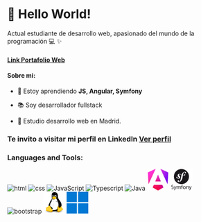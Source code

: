 <h1>👋 Hello World!</h1>
<h3">
  Actual estudiante de desarrollo web, apasionado del mundo de la programación 💻 ✨
</h3>

<h4>
 <a href="">Link Portafolio Web</a>
</h4>

<h4>Sobre mi: </h4>

- 🚀 Estoy aprendiendo <b> JS, Angular, Symfony </b>

- 📚 Soy desarrollador fullstack

- 📓 Estudio desarrollo web en Madrid.
  
<h3>
  Te invito a visitar mi perfil en LinkedIn 
  <a href="https://www.linkedin.com/in/david-cruz-casado-9819a9234/">Ver perfil</a>
</h3>
  
<h3 align="left">Languages and Tools:</h3>
<p align="left">
  <img src="https://cdn.jsdelivr.net/gh/devicons/devicon/icons/html5/html5-original-wordmark.svg" alt="html" width="50" height="50" />
  <img src="https://cdn.jsdelivr.net/gh/devicons/devicon/icons/css3/css3-original-wordmark.svg" alt="css" width="50" height="50" />

  <img src="https://cdn.jsdelivr.net/gh/devicons/devicon/icons/javascript/javascript-original.svg" alt="JavaScript" width="50" height="50"  />
  <img src="https://cdn.jsdelivr.net/gh/devicons/devicon/icons/typescript/typescript-original.svg" alt="Typescript" width="50" height="50"/>
  
  <img src="https://cdn.jsdelivr.net/gh/devicons/devicon/icons/java/java-original-wordmark.svg" alt="Java" width="50" height="50"  />
  
  <img src="https://github.com/devicons/devicon/blob/v2.16.0/icons/angular/angular-original.svg" alt="Angular" width="50" height="50" />
  <img src="https://github.com/devicons/devicon/blob/v2.16.0/icons/symfony/symfony-original-wordmark.svg" alt="Symfony" width="50" height="50" />
  <img src="https://cdn.jsdelivr.net/gh/devicons/devicon/icons/bootstrap/bootstrap-plain-wordmark.svg" alt="bootstrap" width="50" height="50" />
  
  <img src="https://github.com/devicons/devicon/blob/v2.16.0/icons/linux/linux-original.svg" alt="linux" width="50" height="50" />
  <img src="https://github.com/devicons/devicon/blob/v2.16.0/icons/windows11/windows11-original.svg" alt="windows" width="50" height="50" />
 </p>
